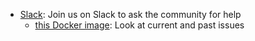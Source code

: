 - [Slack](https://phpcollab.slack.com): Join us on Slack to ask the community for help
	- [this Docker image](https://github.com/phpcollab/docker/issues): Look at current and past issues
